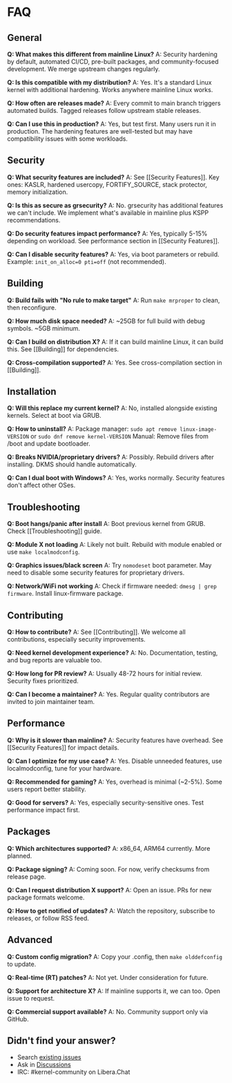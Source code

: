 # FAQ

## General

**Q: What makes this different from mainline Linux?**
A: Security hardening by default, automated CI/CD, pre-built packages, and community-focused development. We merge upstream changes regularly.

**Q: Is this compatible with my distribution?**
A: Yes. It's a standard Linux kernel with additional hardening. Works anywhere mainline Linux works.

**Q: How often are releases made?**
A: Every commit to main branch triggers automated builds. Tagged releases follow upstream stable releases.

**Q: Can I use this in production?**
A: Yes, but test first. Many users run it in production. The hardening features are well-tested but may have compatibility issues with some workloads.

## Security

**Q: What security features are included?**
A: See [[Security Features]]. Key ones: KASLR, hardened usercopy, FORTIFY_SOURCE, stack protector, memory initialization.

**Q: Is this as secure as grsecurity?**
A: No. grsecurity has additional features we can't include. We implement what's available in mainline plus KSPP recommendations.

**Q: Do security features impact performance?**
A: Yes, typically 5-15% depending on workload. See performance section in [[Security Features]].

**Q: Can I disable security features?**
A: Yes, via boot parameters or rebuild. Example: `init_on_alloc=0 pti=off` (not recommended).

## Building

**Q: Build fails with "No rule to make target"**
A: Run `make mrproper` to clean, then reconfigure.

**Q: How much disk space needed?**
A: ~25GB for full build with debug symbols. ~5GB minimum.

**Q: Can I build on distribution X?**
A: If it can build mainline Linux, it can build this. See [[Building]] for dependencies.

**Q: Cross-compilation supported?**
A: Yes. See cross-compilation section in [[Building]].

## Installation

**Q: Will this replace my current kernel?**
A: No, installed alongside existing kernels. Select at boot via GRUB.

**Q: How to uninstall?**
A: Package manager: `sudo apt remove linux-image-VERSION` or `sudo dnf remove kernel-VERSION`
Manual: Remove files from /boot and update bootloader.

**Q: Breaks NVIDIA/proprietary drivers?**
A: Possibly. Rebuild drivers after installing. DKMS should handle automatically.

**Q: Can I dual boot with Windows?**
A: Yes, works normally. Security features don't affect other OSes.

## Troubleshooting

**Q: Boot hangs/panic after install**
A: Boot previous kernel from GRUB. Check [[Troubleshooting]] guide.

**Q: Module X not loading**
A: Likely not built. Rebuild with module enabled or use `make localmodconfig`.

**Q: Graphics issues/black screen**
A: Try `nomodeset` boot parameter. May need to disable some security features for proprietary drivers.

**Q: Network/WiFi not working**
A: Check if firmware needed: `dmesg | grep firmware`. Install linux-firmware package.

## Contributing

**Q: How to contribute?**
A: See [[Contributing]]. We welcome all contributions, especially security improvements.

**Q: Need kernel development experience?**
A: No. Documentation, testing, and bug reports are valuable too.

**Q: How long for PR review?**
A: Usually 48-72 hours for initial review. Security fixes prioritized.

**Q: Can I become a maintainer?**
A: Yes. Regular quality contributors are invited to join maintainer team.

## Performance

**Q: Why is it slower than mainline?**
A: Security features have overhead. See [[Security Features]] for impact details.

**Q: Can I optimize for my use case?**
A: Yes. Disable unneeded features, use localmodconfig, tune for your hardware.

**Q: Recommended for gaming?**
A: Yes, overhead is minimal (~2-5%). Some users report better stability.

**Q: Good for servers?**
A: Yes, especially security-sensitive ones. Test performance impact first.

## Packages

**Q: Which architectures supported?**
A: x86_64, ARM64 currently. More planned.

**Q: Package signing?**
A: Coming soon. For now, verify checksums from release page.

**Q: Can I request distribution X support?**
A: Open an issue. PRs for new package formats welcome.

**Q: How to get notified of updates?**
A: Watch the repository, subscribe to releases, or follow RSS feed.

## Advanced

**Q: Custom config migration?**
A: Copy your .config, then `make olddefconfig` to update.

**Q: Real-time (RT) patches?**
A: Not yet. Under consideration for future.

**Q: Support for architecture X?**
A: If mainline supports it, we can too. Open issue to request.

**Q: Commercial support available?**
A: No. Community support only via GitHub.

## Didn't find your answer?

- Search [existing issues](https://github.com/einyx/linux/issues)
- Ask in [Discussions](https://github.com/einyx/linux/discussions)
- IRC: #kernel-community on Libera.Chat